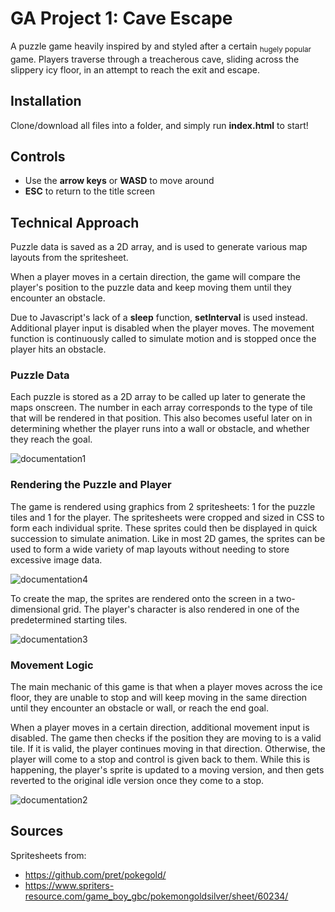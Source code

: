 # GA Project 1: Cave Escape

A puzzle game heavily inspired by and styled after a certain <sub>hugely popular</sub> game. Players traverse through a treacherous cave, sliding across the slippery icy floor, in an attempt to reach the exit and escape.


## Installation

Clone/download all files into a folder, and simply run **index.html** to start!

## Controls

- Use the **arrow keys** or **WASD** to move around
- **ESC** to return to the title screen

## Technical Approach
Puzzle data is saved as a 2D array, and is used to generate various map layouts from the spritesheet.

When a player moves in a certain direction, the game will compare the player's position to the puzzle data and keep moving them until they encounter an obstacle.

Due to Javascript's lack of a **sleep** function, **setInterval** is used instead. Additional player input is disabled when the player moves. The movement function is continuously called to simulate motion and is stopped once the player hits an obstacle.

### Puzzle Data
Each puzzle is stored as a 2D array to be called up later to generate the maps onscreen. The number in each array corresponds to the type of tile that will be rendered in that position. This also becomes useful later on in determining whether the player runs into a wall or obstacle, and whether they reach the goal.

![documentation1](https://user-images.githubusercontent.com/115427253/201114957-28277eec-be8e-4f92-9280-45f43d106a35.JPG)


### Rendering the Puzzle and Player
The game is rendered using graphics from 2 spritesheets: 1 for the puzzle tiles and 1 for the player. The spritesheets were cropped and sized in CSS to form each individual sprite. These sprites could then be displayed in quick succession to simulate animation. Like in most 2D games, the sprites can be used to form a wide variety of map layouts without needing to store excessive image data.

![documentation4](https://user-images.githubusercontent.com/115427253/201117006-f74d551c-2e0e-4838-802a-577b844c14a4.JPG)

To create the map, the sprites are rendered onto the screen in a two-dimensional grid. The player's character is also rendered in one of the predetermined starting tiles.

![documentation3](https://user-images.githubusercontent.com/115427253/201114964-05f00470-e8a9-4b84-a87d-e07939aa976c.JPG)

### Movement Logic
The main mechanic of this game is that when a player moves across the ice floor, they are unable to stop and will keep moving in the same direction until they encounter an obstacle or wall, or reach the end goal.

When a player moves in a certain direction, additional movement input is disabled. The game then checks if the position they are moving to is a valid tile. If it is valid, the player continues moving in that direction. Otherwise, the player will come to a stop and control is given back to them. While this is happening, the player's sprite is updated to a moving version, and then gets reverted to the original idle version once they come to a stop.

![documentation2](https://user-images.githubusercontent.com/115427253/201114971-e01f3690-f1a8-438e-a57f-c549f0836a61.JPG)

## Sources

Spritesheets from:
- https://github.com/pret/pokegold/
- https://www.spriters-resource.com/game_boy_gbc/pokemongoldsilver/sheet/60234/

